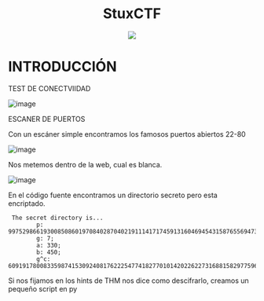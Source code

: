 <h1 align="center">StuxCTF</h1>

<p align="center"><img src="https://github.com/user-attachments/assets/03600f76-fbae-4571-bfff-de7b40b0938f"></p>

# INTRODUCCIÓN



TEST DE CONECTVIIDAD

![image](https://github.com/user-attachments/assets/50a93e28-4142-4726-b694-978d146acf10)

ESCANER DE PUERTOS

Con un escáner simple encontramos los famosos puertos abiertos 22-80

![image](https://github.com/user-attachments/assets/d15e0cdd-fb27-4e65-b1ef-e8d80c7f2cbb)

Nos metemos dentro de la web, cual es blanca.

![image](https://github.com/user-attachments/assets/db7b7111-bf30-4687-884c-b4412634199e)

En el código fuente encontramos un directorio secreto pero esta encriptado.

```
 The secret directory is...
		p: 9975298661930085086019708402870402191114171745913160469454315876556947370642799226714405016920875594030192024506376929926694545081888689821796050434591251;
		g: 7;
		a: 330;
		b: 450;
		g^c: 6091917800833598741530924081762225477418277010142022622731688158297759621329407070985497917078988781448889947074350694220209769840915705739528359582454617;

```


Si nos fijamos en los hints de THM nos dice como descifrarlo, creamos un pequeño script en py


